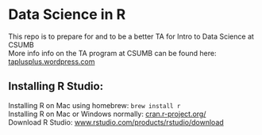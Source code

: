 # Data Science in R
This repo is to prepare for and to be a better TA for Intro to Data Science at CSUMB  
More info info on the TA program at CSUMB can be found here: <a href="https://taplusplus.wordpress.com/">taplusplus.wordpress.com</a>

## Installing R Studio:  
Installing R on Mac using homebrew: `brew install r`  
Installing R on Mac or Windows normally: <a href="https://cran.r-project.org/">cran.r-project.org/</a>  
Download R Studio: <a href="https://www.rstudio.com/products/rstudio/download/">www.rstudio.com/products/rstudio/download</a>  
